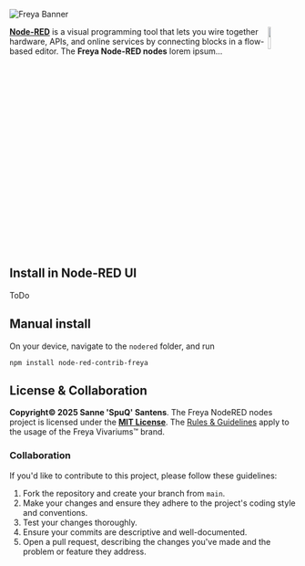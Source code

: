 ![Freya Banner]()

<img src="https://nodered.org/about/resources/media/node-red-icon.png" align="right" width="10%"/>

**[Node-RED](https://nodered.org/)** is a visual programming tool that lets you wire together hardware, APIs, and online services by connecting blocks in a flow-based editor. The **Freya Node-RED nodes** lorem ipsum...

<br clear="right"/>

## Install in Node-RED UI
ToDo

## Manual install
On your device, navigate to the `nodered` folder, and run
```
npm install node-red-contrib-freya
```

## License & Collaboration
**Copyright© 2025 Sanne 'SpuQ' Santens**. The Freya NodeRED nodes project is licensed under the **[MIT License](LICENSE.txt)**. The [Rules & Guidelines]() apply to the usage of the Freya Vivariums™ brand.

### Collaboration

If you'd like to contribute to this project, please follow these guidelines:
1. Fork the repository and create your branch from `main`.
2. Make your changes and ensure they adhere to the project's coding style and conventions.
3. Test your changes thoroughly.
4. Ensure your commits are descriptive and well-documented.
5. Open a pull request, describing the changes you've made and the problem or feature they address.